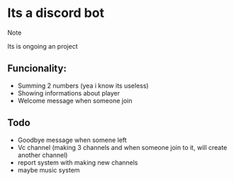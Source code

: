 # Its a discord bot

>[!Note]
> Its is ongoing an project
## Funcionality: 
- Summing 2 numbers (yea i know its useless)
- Showing informations about player
- Welcome message when someone join

## Todo
- Goodbye message when somene left
- Vc channel (making 3 channels and when someone join to it, will create another channel)
- report system with making new channels
- maybe music system

